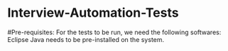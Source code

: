 # Interview-Automation-Tests
#Pre-requisites:
For the tests to be run, we need the following softwares: Eclipse
Java needs to be pre-installed on the system.

